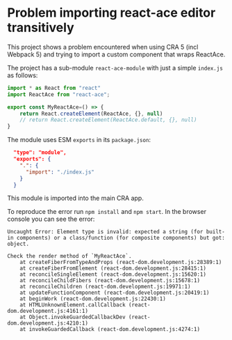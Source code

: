 # Problem importing react-ace editor transitively

This project shows a problem encountered when using CRA 5 (incl Webpack 5) and trying to import a custom component
that wraps ReactAce.

The project has a sub-module `react-ace-module` with just a simple `index.js` as follows:

```javascript
import * as React from "react"
import ReactAce from "react-ace";

export const MyReactAce=() => {
    return React.createElement(ReactAce, {}, null)
    // return React.createElement(ReactAce.default, {}, null)
}
```

The module uses ESM `exports` in its `package.json`:
```json
  "type": "module",
  "exports": {
    ".": {
      "import": "./index.js"
    }
  }
```
This module is imported into the main CRA app. 

To reproduce the error run `npm install` and `npm start`. In the browser console you can see the error:

```
Uncaught Error: Element type is invalid: expected a string (for built-in components) or a class/function (for composite components) but got: object.

Check the render method of `MyReactAce`.
    at createFiberFromTypeAndProps (react-dom.development.js:28389:1)
    at createFiberFromElement (react-dom.development.js:28415:1)
    at reconcileSingleElement (react-dom.development.js:15620:1)
    at reconcileChildFibers (react-dom.development.js:15678:1)
    at reconcileChildren (react-dom.development.js:19971:1)
    at updateFunctionComponent (react-dom.development.js:20419:1)
    at beginWork (react-dom.development.js:22430:1)
    at HTMLUnknownElement.callCallback (react-dom.development.js:4161:1)
    at Object.invokeGuardedCallbackDev (react-dom.development.js:4210:1)
    at invokeGuardedCallback (react-dom.development.js:4274:1)
```